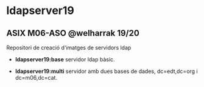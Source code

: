 # ldapserver19
## ASIX M06-ASO @welharrak 19/20

Repositori de creació d'imatges de servidors ldap

* **ldapserver19:base** servidor ldap bàsic.

* **ldapserver19:multi** servidor amb dues bases de dades, dc=edt,dc=org i dc=m06,dc=cat.


